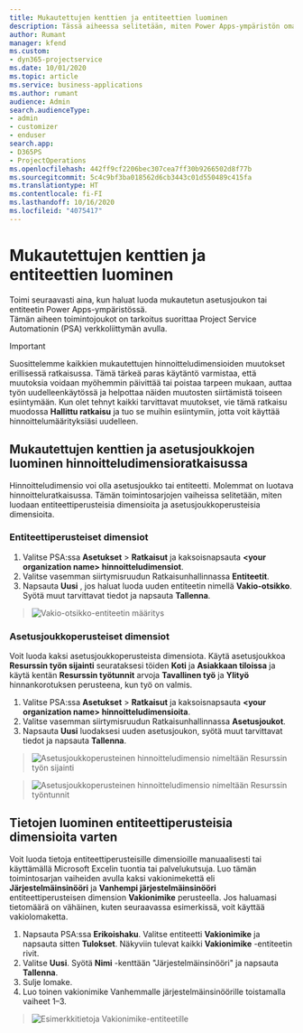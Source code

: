 ```yaml
---
title: Mukautettujen kenttien ja entiteettien luominen
description: Tässä aiheessa selitetään, miten Power Apps-ympäristön omassa ratkaisussasi luodaan asetusjoukkoja ja entiteettejä.
author: Rumant
manager: kfend
ms.custom:
- dyn365-projectservice
ms.date: 10/01/2020
ms.topic: article
ms.service: business-applications
ms.author: rumant
audience: Admin
search.audienceType:
- admin
- customizer
- enduser
search.app:
- D365PS
- ProjectOperations
ms.openlocfilehash: 442ff9cf2206bec307cea7ff30b9266502d8f77b
ms.sourcegitcommit: 5c4c9bf3ba018562d6cb3443c01d550489c415fa
ms.translationtype: HT
ms.contentlocale: fi-FI
ms.lasthandoff: 10/16/2020
ms.locfileid: "4075417"
---
```

# <a name="create-custom-fields-and-entities"></a>Mukautettujen kenttien ja entiteettien luominen 

Toimi seuraavasti aina, kun haluat luoda mukautetun asetusjoukon tai entiteetin Power Apps-ympäristössä.  
Tämän aiheen toimintojoukot on tarkoitus suorittaa Project Service Automationin (PSA) verkkoliittymän avulla.

> [!IMPORTANT]
> Suosittelemme kaikkien mukautettujen hinnoitteludimensioiden muutokset erillisessä ratkaisussa. Tämä tärkeä paras käytäntö varmistaa, että muutoksia voidaan myöhemmin päivittää tai poistaa tarpeen mukaan, auttaa työn uudelleenkäytössä ja helpottaa näiden muutosten siirtämistä toiseen esiintymään. Kun olet tehnyt kaikki tarvittavat muutokset, vie tämä ratkaisu muodossa **Hallittu ratkaisu** ja tuo se muihin esiintymiin, jotta voit käyttää hinnoittelumäärityksiäsi uudelleen.

  
## <a name="create-custom-fields-and-option-sets-in-the-pricing-dimension-solution"></a>Mukautettujen kenttien ja asetusjoukkojen luominen hinnoitteludimensioratkaisussa

Hinnoitteludimensio voi olla asetusjoukko tai entiteetti. Molemmat on luotava hinnoitteluratkaisussa. Tämän toimintosarjojen vaiheissa selitetään, miten luodaan entiteettiperusteisia dimensioita ja asetusjoukkoperusteisia dimensioita.

### <a name="entity-based-dimensions"></a>Entiteettiperusteiset dimensiot

1. Valitse PSA:ssa **Asetukset** > **Ratkaisut** ja kaksoisnapsauta **\<your organization name> hinnoitteludimensiot**.
2. Valitse vasemman siirtymisruudun Ratkaisunhallinnassa **Entiteetit**.
3. Napsauta **Uusi** , jos haluat luoda uuden entiteetin nimellä **Vakio-otsikko**. Syötä muut tarvittavat tiedot ja napsauta **Tallenna**.

> ![Vakio-otsikko-entiteetin määritys](media/Standard-Title-entity-definition.png)


### <a name="option-set-based-dimensions"></a>Asetusjoukkoperusteiset dimensiot 
Voit luoda kaksi asetusjoukkoperusteista dimensiota. Käytä asetusjoukkoa **Resurssin työn sijainti** seurataksesi töiden **Koti** ja **Asiakkaan tiloissa** ja käytä kentän **Resurssin työtunnit** arvoja **Tavallinen työ** ja **Ylityö** hinnankorotuksen perusteena, kun työ on valmis.


1. Valitse PSA:ssa **Asetukset** > **Ratkaisut** ja kaksoisnapsauta **\<your organization name> hinnoitteludimensioita**. 
2. Valitse vasemman siirtymisruudun Ratkaisunhallinnassa **Asetusjoukot**. 
3. Napsauta **Uusi** luodaksesi uuden asetusjoukon, syötä muut tarvittavat tiedot ja napsauta **Tallenna**.

> ![Asetusjoukkoperusteinen hinnoitteludimensio nimeltään Resurssin työn sijainti ](media/Option-set-PD-called-Resource-Work-Location.png)

> ![Asetusjoukkoperusteinen hinnoitteludimensio nimeltään Resurssin työntunnit ](media/Option-set-PD-called-Resource-Work-Hours.PNG)


## <a name="create-data-for-entity-based-dimensions"></a>Tietojen luominen entiteettiperusteisia dimensioita varten

Voit luoda tietoja entiteettiperusteisille dimensioille manuaalisesti tai käyttämällä Microsoft Excelin tuontia tai palvelukutsuja. Luo tämän toimintosarjan vaiheiden avulla kaksi vakionimekettä eli **Järjestelmäinsinööri** ja **Vanhempi järjestelmäinsinööri** entiteettiperusteisen dimension **Vakionimike** perusteella. Jos haluamasi tietomäärä on vähäinen, kuten seuraavassa esimerkissä, voit käyttää vakiolomaketta.

1. Napsauta PSA:ssa **Erikoishaku**. Valitse entiteetti **Vakionimike** ja napsauta sitten **Tulokset**. Näkyviin tulevat kaikki **Vakionimike** -entiteetin rivit.
2. Valitse **Uusi**. Syötä **Nimi** -kenttään "Järjestelmäinsinööri" ja napsauta **Tallenna**.
3. Sulje lomake. 
4. Luo toinen vakionimike Vanhemmalle järjestelmäinsinöörille toistamalla vaiheet 1–3.

> ![Esimerkkitietoja Vakionimike-entiteetille ](media/ST-data.png)


